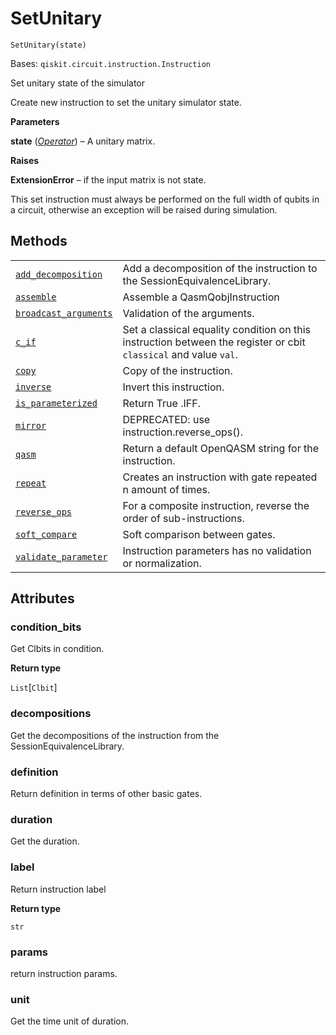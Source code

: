 # SetUnitary

<span id="undefined" />

`SetUnitary(state)`

Bases: `qiskit.circuit.instruction.Instruction`

Set unitary state of the simulator

Create new instruction to set the unitary simulator state.

**Parameters**

**state** ([*Operator*](qiskit.quantum_info.Operator#qiskit.quantum_info.Operator "qiskit.quantum_info.Operator")) – A unitary matrix.

**Raises**

**ExtensionError** – if the input matrix is not state.

<Admonition title="Note" type="note">
  This set instruction must always be performed on the full width of qubits in a circuit, otherwise an exception will be raised during simulation.
</Admonition>

## Methods

|                                                                                                                                                                                                                |                                                                                                                  |
| -------------------------------------------------------------------------------------------------------------------------------------------------------------------------------------------------------------- | ---------------------------------------------------------------------------------------------------------------- |
| [`add_decomposition`](qiskit.providers.aer.library.SetUnitary.add_decomposition#qiskit.providers.aer.library.SetUnitary.add_decomposition "qiskit.providers.aer.library.SetUnitary.add_decomposition")         | Add a decomposition of the instruction to the SessionEquivalenceLibrary.                                         |
| [`assemble`](qiskit.providers.aer.library.SetUnitary.assemble#qiskit.providers.aer.library.SetUnitary.assemble "qiskit.providers.aer.library.SetUnitary.assemble")                                             | Assemble a QasmQobjInstruction                                                                                   |
| [`broadcast_arguments`](qiskit.providers.aer.library.SetUnitary.broadcast_arguments#qiskit.providers.aer.library.SetUnitary.broadcast_arguments "qiskit.providers.aer.library.SetUnitary.broadcast_arguments") | Validation of the arguments.                                                                                     |
| [`c_if`](qiskit.providers.aer.library.SetUnitary.c_if#qiskit.providers.aer.library.SetUnitary.c_if "qiskit.providers.aer.library.SetUnitary.c_if")                                                             | Set a classical equality condition on this instruction between the register or cbit `classical` and value `val`. |
| [`copy`](qiskit.providers.aer.library.SetUnitary.copy#qiskit.providers.aer.library.SetUnitary.copy "qiskit.providers.aer.library.SetUnitary.copy")                                                             | Copy of the instruction.                                                                                         |
| [`inverse`](qiskit.providers.aer.library.SetUnitary.inverse#qiskit.providers.aer.library.SetUnitary.inverse "qiskit.providers.aer.library.SetUnitary.inverse")                                                 | Invert this instruction.                                                                                         |
| [`is_parameterized`](qiskit.providers.aer.library.SetUnitary.is_parameterized#qiskit.providers.aer.library.SetUnitary.is_parameterized "qiskit.providers.aer.library.SetUnitary.is_parameterized")             | Return True .IFF.                                                                                                |
| [`mirror`](qiskit.providers.aer.library.SetUnitary.mirror#qiskit.providers.aer.library.SetUnitary.mirror "qiskit.providers.aer.library.SetUnitary.mirror")                                                     | DEPRECATED: use instruction.reverse\_ops().                                                                      |
| [`qasm`](qiskit.providers.aer.library.SetUnitary.qasm#qiskit.providers.aer.library.SetUnitary.qasm "qiskit.providers.aer.library.SetUnitary.qasm")                                                             | Return a default OpenQASM string for the instruction.                                                            |
| [`repeat`](qiskit.providers.aer.library.SetUnitary.repeat#qiskit.providers.aer.library.SetUnitary.repeat "qiskit.providers.aer.library.SetUnitary.repeat")                                                     | Creates an instruction with gate repeated n amount of times.                                                     |
| [`reverse_ops`](qiskit.providers.aer.library.SetUnitary.reverse_ops#qiskit.providers.aer.library.SetUnitary.reverse_ops "qiskit.providers.aer.library.SetUnitary.reverse_ops")                                 | For a composite instruction, reverse the order of sub-instructions.                                              |
| [`soft_compare`](qiskit.providers.aer.library.SetUnitary.soft_compare#qiskit.providers.aer.library.SetUnitary.soft_compare "qiskit.providers.aer.library.SetUnitary.soft_compare")                             | Soft comparison between gates.                                                                                   |
| [`validate_parameter`](qiskit.providers.aer.library.SetUnitary.validate_parameter#qiskit.providers.aer.library.SetUnitary.validate_parameter "qiskit.providers.aer.library.SetUnitary.validate_parameter")     | Instruction parameters has no validation or normalization.                                                       |

## Attributes

<span id="undefined" />

### condition\_bits

Get Clbits in condition.

**Return type**

`List`\[`Clbit`]

<span id="undefined" />

### decompositions

Get the decompositions of the instruction from the SessionEquivalenceLibrary.

<span id="undefined" />

### definition

Return definition in terms of other basic gates.

<span id="undefined" />

### duration

Get the duration.

<span id="undefined" />

### label

Return instruction label

**Return type**

`str`

<span id="undefined" />

### params

return instruction params.

<span id="undefined" />

### unit

Get the time unit of duration.
